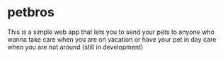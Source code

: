 # petbros
This is a simple web app that lets you to send your pets to anyone who wanna take care when you are on vacation or have your pet in day care when you are not around (still in development)
